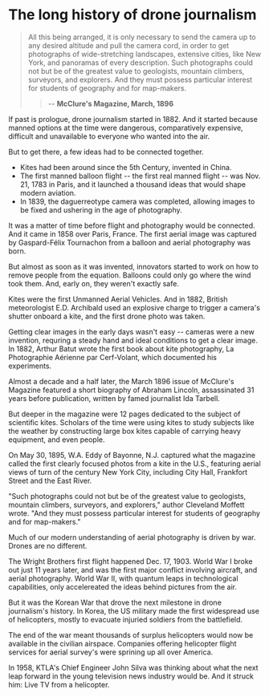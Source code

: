 The long history of drone journalism
====================

> All this being arranged, it is only necessary to send the camera up to any desired altitude and pull the camera cord, in order to get photographs of wide-stretching landscapes, extensive cities, like New York, and panoramas of every description. Such photographs could not but be of the greatest value to geologists, mountain climbers, surveyors, and explorers. And they must possess particular interest for students of geography and for map-makers.
>> -- __McClure's Magazine, March, 1896__

If past is prologue, drone journalism started in 1882. And it started because manned options at the time were dangerous, comparatively expensive, difficult and unavailable to everyone who wanted into the air.

But to get there, a few ideas had to be connected together.

* Kites had been around since the 5th Century, invented in China. 
* The first manned balloon flight -- the first real manned flight -- was Nov. 21, 1783 in Paris, and it launched a thousand ideas that would shape modern aviation. 
* In 1839, the daguerreotype camera was completed, allowing images to be fixed and ushering in the age of photography.

It was a matter of time before flight and photography would be connected. And it came in 1858 over Paris, France. The first aerial image was captured by Gaspard-Félix Tournachon from a balloon and aerial photography was born.

But almost as soon as it was invented, innovators started to work on how to remove people from the equation. Balloons could only go where the wind took them. And, early on, they weren't exactly safe. 

Kites were the first Unmanned Aerial Vehicles. And in 1882, British meteorologist E.D. Archibald used an explosive charge to trigger a camera's shutter onboard a kite, and the first drone photo was taken. 

Getting clear images in the early days wasn't easy -- cameras were a new invention, requring a steady hand and ideal conditions to get a clear image. In 1882, Arthur Batut wrote the first book about kite photography, La Photographie Aérienne par Cerf-Volant, which documented his experiments. 

Almost a decade and a half later, the March 1896 issue of McClure's Magazine featured a short biography of Abraham Lincoln, assassinated 31 years before publication, written by famed journalist Ida Tarbell. 

But deeper in the magazine were 12 pages dedicated to the subject of scientific kites. Scholars of the time were using kites to study subjects like the weather by constructing large box kites capable of carrying heavy equipment, and even people.

On May 30, 1895, W.A. Eddy of Bayonne, N.J. captured what the magazine called the first clearly focused photos from a kite in the U.S., featuring aerial views of turn of the century New York City, including City Hall, Frankfort Street and the East River.

"Such photographs could not but be of the greatest value to geologists, mountain climbers, surveyors, and explorers," author Cleveland Moffett wrote. "And they must possess particular interest for students of geography and for map-makers."

Much of our modern understanding of aerial photography is driven by war. Drones are no different.

The Wright Brothers first flight happened Dec. 17, 1903. World War I broke out just 11 years later, and was the first major conflict involving aircraft, and aerial photography. World War II, with quantum leaps in technological capabilities, only accelereated the ideas behind pictures from the air. 

But it was the Korean War that drove the next milestone in drone journalism's history. In Korea, the US military made the first widespread use of helicopters, mostly to evacuate injuried soldiers from the battlefield. 

The end of the war meant thousands of surplus helicopters would now be available in the civilian airspace. Companies offering helicopter flight services for aerial survey's were sprining up all over America. 

In 1958, KTLA's Chief Engineer John Silva was thinking about what the next leap forward in the young television news industry would be. And it struck him: Live TV from a helicopter. 

